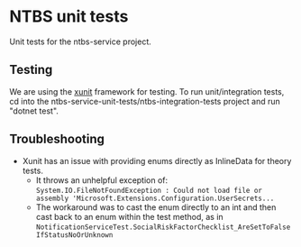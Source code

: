 # NTBS unit tests
Unit tests for the ntbs-service project.

## Testing

We are using the [xunit](https://xunit.net/) framework for testing.
To run unit/integration tests, cd into the ntbs-service-unit-tests/ntbs-integration-tests project and run "dotnet test".

## Troubleshooting

- Xunit has an issue with providing enums directly as InlineData for theory tests. 
  - It throws an unhelpful exception of: `System.IO.FileNotFoundException : Could not load file or assembly 'Microsoft.Extensions.Configuration.UserSecrets...`
  - The workaround was to cast the enum directly to an int and then cast back to an enum within the test method, as in `NotificationServiceTest.SocialRiskFactorChecklist_AreSetToFalseIfStatusNoOrUnknown`